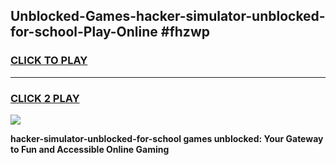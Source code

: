 
## Unblocked-Games-hacker-simulator-unblocked-for-school-Play-Online #fhzwp
<h3>
<a href="https://news.freeplayer.one?title=hacker-simulator-unblocked-for-school&ref=3">CLICK TO PLAY</a></h3>
<hr>

<h3>
<a href="https://news.freeplayer.one?title=hacker-simulator-unblocked-for-school&ref=3">CLICK 2 PLAY</a>
  
</h3>

<a href="https://news.freeplayer.one?title=hacker-simulator-unblocked-for-school&ref=3"><img src="https://clearcache.store/games.png"></a>


**hacker-simulator-unblocked-for-school games unblocked: Your Gateway to Fun and Accessible Online Gaming**
